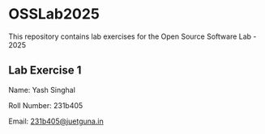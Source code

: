 # OSSLab2025
This repository contains lab exercises for the Open Source Software Lab - 2025

## Lab Exercise 1

Name: Yash Singhal

Roll Number: 231b405

Email: 231b405@juetguna.in

<Solution code to part F>

